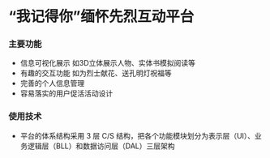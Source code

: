# “我记得你”缅怀先烈互动平台
### 主要功能

- 信息可视化展示 如3D立体展示人物、实体书模拟阅读等
- 有趣的交互功能 如为烈士献花、送孔明灯祝福等
- 完善的个人信息管理
- 容易落实的用户促活活动设计 


### 使用技术

- 平台的体系结构采用 3 层 C/S 结构，把各个功能模块划分为表示层（UI）、业务逻辑层（BLL）和数据访问层（DAL）三层架构
